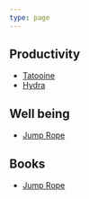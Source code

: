 ```yaml
---
type: page
---
```


## Productivity
- [Tatooine](/projects/tatooine/)
- [Hydra](/projects/hydra/)

## Well being
- [Jump Rope](/general/problem-good-bad/)

## Books
- [Jump Rope](/general/sample/)